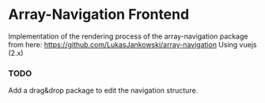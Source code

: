 Array-Navigation Frontend
=========================

Implementation of the rendering process of the array-navigation package from here:
https://github.com/LukasJankowski/array-navigation
Using vuejs (2.x)

### TODO
Add a drag&drop package to edit the navigation structure.